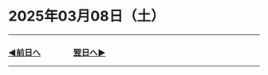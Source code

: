 # 2025年03月08日（土）

---

### [◀️前日へ](https://github.com/yuasys/chatty-journal/blob/main/2025/03/2025-03-07.md)&emsp;&emsp;&emsp;&emsp;[翌日へ▶️](https://github.com/yuasys/chatty-journal/blob/main/2025/03/2025-03-09.md)

---
